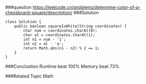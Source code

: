 ###question
https://leetcode.cn/problems/determine-color-of-a-chessboard-square/description/
###Solution
```
class Solution {
    public boolean squareIsWhite(String coordinates) {
        char num = coordinates.charAt(0);
        char al = coordinates.charAt(1);
        int n1 = num - '1';
        int n2 = al - 'a';
        return Math.abs(n1 - n2) % 2 == 1;
    }
}
```


###Conclustion
Runtime beat 100%
Memory beat 73%

###Related Topic
Math